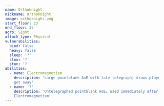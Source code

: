 ```yaml
---
name: Orthoknight
nickname: Orthoknight
image: orthoknight.png
start_floor: 23
end_floor: 25
agro: Sight
attack_type: Physical
vulnerabilities:
  bind: false
  heavy: false
  sleep: '?'
  slow: '?'
  stun: '?'
abilities:
  - name: Electromagnetism
    description: 'Large pointblank AoE with late telegraph; draws players in -
    get away'
  - name: '?'
    description: 'Untelegraphed pointblank AoE; used immediately after
    Electromagnetism'
---
```

